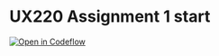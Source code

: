 UX220 Assignment 1 start
===

[![Open in Codeflow](https://developer.stackblitz.com/img/open_in_codeflow.svg)](https:///pr.new/GelatoBoi/UX220Assignment1
)
